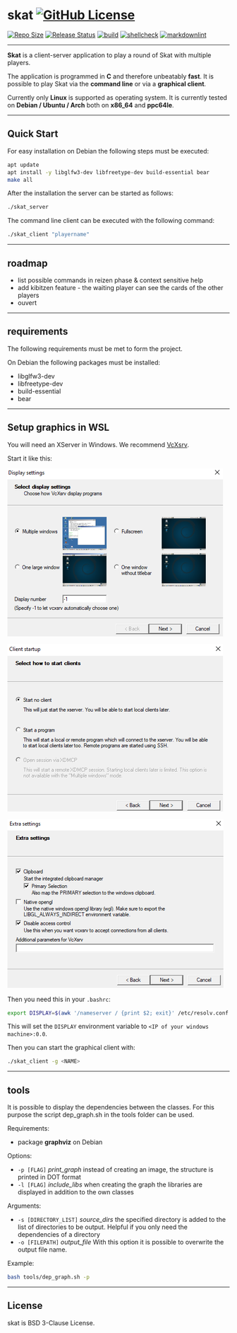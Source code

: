 # skat [![GitHub License](https://img.shields.io/github/license/Dichloromethane/skat)](https://github.com/Dichloromethane/skat/blob/master/LICENSE)

[![Repo Size](https://img.shields.io/github/repo-size/Dichloromethane/skat.svg)](https://github.com/Dichloromethane/skat)
[![Release Status](https://img.shields.io/badge/status-alpha-orange)](https://github.com/Dichloromethane/skat)
[![build](https://github.com/Dichloromethane/skat/workflows/build/badge.svg)](https://github.com/Dichloromethane/skat/actions?query=workflow%3Abuild)
[![shellcheck](https://github.com/Dichloromethane/skat/workflows/shellcheck/badge.svg)](https://github.com/Dichloromethane/skat/actions?query=workflow%3Ashellcheck)
[![markdownlint](https://github.com/Dichloromethane/skat/workflows/markdownlint/badge.svg)](https://github.com/Dichloromethane/skat/actions?query=workflow%3Amarkdownlint)

---

**Skat** is a client-server application to play a round of Skat with multiple players.

The application is programmed in **C** and therefore unbeatably **fast**. It is possible to play Skat via the **command line** or via a **graphical client**.

Currently only **Linux** is supported as operating system. It is currently tested on **Debian / Ubuntu / Arch** both on **x86_64** and **ppc64le**.

---

## Quick Start

For easy installation on Debian the following steps must be executed:

```sh
apt update
apt install -y libglfw3-dev libfreetype-dev build-essential bear
make all
```

After the installation the server can be started as follows:

```sh
./skat_server
```

The command line client can be executed with the following command:

```sh
./skat_client "playername"
```

---

## roadmap

- list possible commands in reizen phase & context sensitive help
- add kibitzen feature - the waiting player can see the cards of the other players
- ouvert

---

## requirements

The following requirements must be met to form the project.

On Debian the following packages must be installed:

- libglfw3-dev
- libfreetype-dev
- build-essential
- bear

---

## Setup graphics in WSL

You will need an XServer in Windows. We recommend [VcXsrv](https://sourceforge.net/projects/vcxsrv/).

Start it like this:

![Step 1](doc/vcxsrv_1.png)

![Step 2](doc/vcxsrv_2.png)

![Step 3](doc/vcxsrv_3.png)

Then you need this in your `.bashrc`:

```sh
export DISPLAY=$(awk '/nameserver / {print $2; exit}' /etc/resolv.conf 2>/dev/null):0.0
```

This will set the `DISPLAY` environment variable to `<IP of your windows machine>:0.0`.

Then you can start the graphical client with:

```sh
./skat_client -g <NAME>
```

---

## tools

It is possible to display the dependencies between the classes.
For this purpose the script dep_graph.sh in the tools folder can be used.

Requirements:

- package **graphviz** on Debian

Options:

- `-p [FLAG]` _print_graph_ instead of creating an image, the structure is printed in DOT format
- `-l [FLAG]` _include_libs_ when creating the graph the libraries are displayed in addition to the own classes

Arguments:

- `-s [DIRECTORY_LIST]` _source_dirs_ the specified directory is added to the list of directories to be output. Helpful if you only need the dependencies of a directory
- `-o [FILEPATH]` _output_file_ With this option it is possible to overwrite the output file name.

Example:

```sh
bash tools/dep_graph.sh -p
```

---

## License

skat is BSD 3-Clause License.
